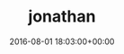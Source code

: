 ---
title:		"jonathan"
mediatype:		"upload"
description:		"TBC"
date:		"2016-08-01 18:03:00+00:00"
album:		"people"
filename:		"jonathan.md"
series:		""
cl_public_id:		"people/jonathan"
cl_version:		1497005446
format:		"tiff"
bytes:		2554920
width:		961
height:		1440
exposure_mode:		"Auto"
program:		"Aperture-priority AE"
aperture:		"2.8"
focal_length:		"24.0 mm"
iso:		"640"
shutter_speed:		"1/4000"
metering:		"Multi-segment"
flash:		"Off, Did not fire"
white_balance:		"As Shot"
colour_temp:		"4650"
has_crop:		"false"
orientation:		"Horizontal (normal)"
camera_model:		"NIKON D800"
lens_info:		"24-70mm f/2.8"
artist:		"No artist info"
x_resolution:		"300"
y_resolution:		"300"
---